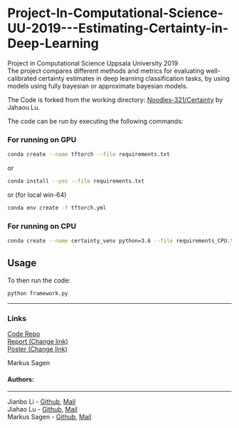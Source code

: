 # Project-In-Computational-Science-UU-2019---Estimating-Certainty-in-Deep-Learning


Project in Computational Science Uppsala University 2019  
The project compares different methods and metrics for evaluating well-calibrated certainty estimates in deep learning classification tasks, by using models using fully bayesian or approximate bayesian models.   

The Code is forked from the working directory: [Noodles-321/Certainty](https://github.com/Noodles-321/Certainty) by Jahaou Lu.
   
   
   
The code can be run by executing the following commands:  
### For running on GPU

``` bash
conda create --name tftorch --file requirements.txt
```

or

``` bash
conda install --yes --file requirements.txt
```

or  (for local win-64)

```bash
conda env create -f tftorch.yml
```

### For running on CPU

``` bash
conda create --name certainty_venv python=3.6 --file requirements_CPU.txt -y && conda activate certainty_venv
```

## Usage

To then run the code:

```bash
python framework.py
```

------

### Links
[Code Repo](https://github.com/Noodles-321/Certainty)   
[Report (Change link)](https://www.overleaf.com/5521335765qmyyqkdwrjxd)   
[Poster (Change link)](https://uppsalauniversitet-my.sharepoint.com/:p:/r/personal/jiahao_lu_2199_student_uu_se1/_layouts/15/Doc.aspx?sourcedoc=%7B4051F7B6-7362-4437-8852-7A3C3E6CBBC5%7D&file=poster_15A.pptx&action=edit&mobileredirect=true&PreviousSessionID=1a20053b-9ae9-146e-ebf4-2e7774e58d70&cid=f5639975-49e5-4eae-a185-c686a65845a4)   
        









Markus Sagen



   
#### Authors:   
___________________________________________________________
Jianbo Li - [Github](https://github.com/jianbo-sudo), [Mail](mailto:Jianbo.Li.4196@student.uu.se)   
Jiahao Lu - [Github](https://github.com/Noodles-321), [Mail](mailto:Jiahao.Lu.2199@student.uu.se)   
Markus Sagen - [Github](https://github.com/MarkusSagen), [Mail](mailto:Markus.John.Sagen@gmail.com)   

